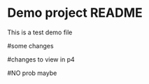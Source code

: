 # Demo project README
This is a test demo file


#some changes


#changes to view in p4

#NO prob maybe
